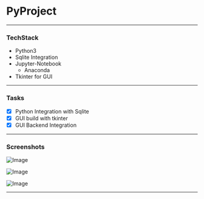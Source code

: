 # PyProject
---

### TechStack
* Python3
* Sqlite Integration
* Jupyter-Notebook
  * Anaconda
* Tkinter for GUI

---

### Tasks
- [x] Python Integration with Sqlite
- [x] GUI build with tkinter 
- [x] GUI Backend Integration

---

### Screenshots

![Image](https://image.ibb.co/jiszP7/PyP1.png)

![Image](https://ibb.co/k7ueP7)

![Image](https://ibb.co/iqPqWn)


-----
